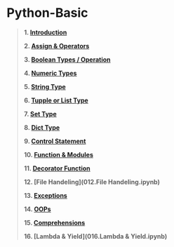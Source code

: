 # Python-Basic

>**1. [Introduction](001.Python.ipynb)**
>
>**2. [Assign & Operators](002.Assign%26Operators.ipynb)**
>
>**3. [Boolean Types / Operation](003.Datatype-Boolea_Type-Operation.ipynb)**
>
>**4. [Numeric Types](004.Datatype-NumericTypes.ipynb)**
>
>**5. [String Type](005.Datatype-StringType.ipynb)**
>
>**6. [Tupple or List Type](006.Datatype-Tupple%2CList%26Range.ipynb)**
>
>**7. [Set Type](007.Datatype-Set.ipynb)**
>
>**8. [Dict Type](008.Datatype-Dict.ipynb)**
>
>**9. [Control Statement](009.ControlStatement.ipynb)**
>
>**10. [Function & Modules]()**
>
>**11. [Decorator Function]()**
>
>**12. [File Handeling](012.File Handeling.ipynb)**
>
>**13. [Exceptions](013.Exceptions.ipynb)**
>
>**14. [OOPs](014.OOPs.ipynb)**
>
>**15. [Comprehensions](016.Comprehensions.ipynb)**
>
>**16. [Lambda & Yield](016.Lambda & Yield.ipynb)**